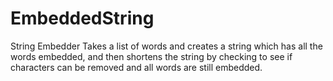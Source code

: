 # EmbeddedString
String Embedder
Takes a list of words and creates a string which has all the words embedded, and then shortens the string by checking to see if characters can be removed and all words are still embedded.

